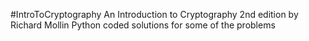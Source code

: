 #IntroToCryptography An Introduction to Cryptography 2nd edition by Richard Mollin 
Python coded solutions for some of the problems
